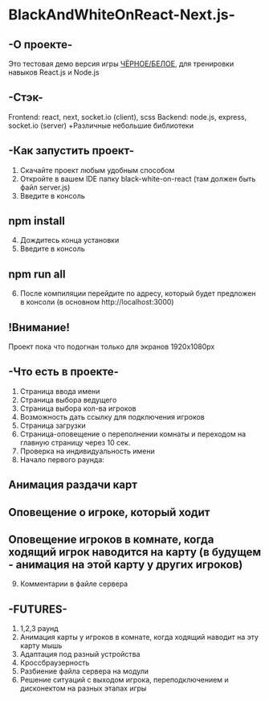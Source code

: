 ﻿# BlackAndWhiteOnReact-Next.js-
 
## -О проекте-
 Это тестовая демо версия игры [ЧЁРНОЕ/БЕЛОЕ](https://www.youtube.com/watch?v=cBpenCBMMjA&t=1621s), для тренировки навыков React.js и Node.js
 
 ## -Стэк-
 Frontend: react, next, socket.io (client), scss
 Backend: node.js, express, socket.io (server)
 +Различные небольшие библиотеки
 
## -Как запустить проект-
1) Скачайте проект любым удобным способом
2) Откройте в вашем IDE папку black-white-on-react (там должен быть файл server.js)
3) Введите в консоль
## npm install
4) Дождитесь конца установки
5) Введите в консоль 
## npm run all
6) После компиляции перейдите по адресу, который будет предложен в консоли (в основном http://localhost:3000)

## !Внимание!
Проект пока что подогнан только для экранов 1920x1080px

## -Что есть в проекте-
1) Страница ввода имени
2) Страница выбора ведущего
3) Страница выбора кол-ва игроков
4) Возможность дать ссылку для подключения игроков
5) Страница загрузки
6) Страница-оповещение о переполнении комнаты и переходом на главную страницу через 10 сек.
7) Проверка на индивидуальность имени
8) Начало первого раунда:
## Анимация раздачи карт
## Оповещение о игроке, который ходит
## Оповещение игроков в комнате, когда ходящий игрок наводится на карту (в будущем - анимация на этой карту у других игроков)
9) Комментарии в файле сервера 

 ## -FUTURES-
1) 1,2,3 раунд
2) Анимация карты у игроков в комнате, когда ходящий наводит на эту карту мышь
3) Адаптация под разный устройства
4) Кроссбраузерность
5) Разбиение файла сервера на модули
6) Решение ситуаций с выходом игрока, переподключением и дисконектом на разных этапах игры
